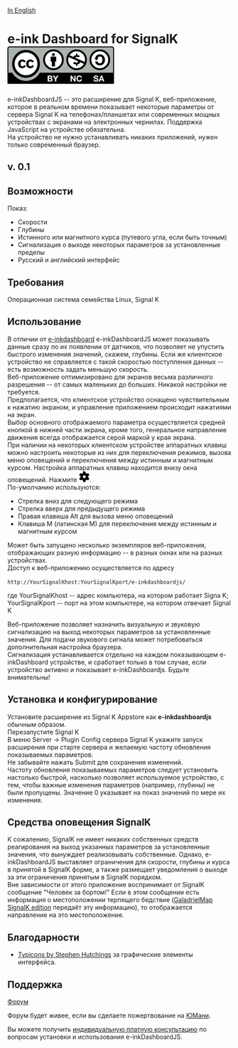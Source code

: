[In English](https://github.com/VladimirKalachikhin/e-inkDashboardJS/blob/master/README.md)  
# e-ink Dashboard for SignalK [![License: CC BY-NC-SA 4.0](screenshots/Cc-by-nc-sa_icon.svg)](https://creativecommons.org/licenses/by-nc-sa/4.0/deed.en)

e-inkDashboardJS -- это расширение для Signal K, веб-приложение, которое в реальном времени показывает некоторые параметры от сервера Signal K на телефонах/планшетах или современных мощных устройствах с экранами на электронных чернилах. Поддержка JavaScript на устройстве обязательна.  
На устройство не нужно устанавливать никаких приложений, нужен только современный браузер.

## v. 0.1

## Возможности
Показ:

* Скорости
* Глубины
* Истинного или магнитного курса (путевого угла, если быть точным)
* Сигнализация о выходе некоторых параметров за установленные пределы
* Русский и английский интерфейс

## Требования
Операционная система семейства Linux, Signal K

## Использование
В отличии от [e-inkdashboard](https://www.npmjs.com/package/e-inkdashboard) e-inkDashboardJS может показывать данные сразу по их появлении от датчиков, что позволяет не упустить быстрого изменения значений, скажем, глубины. Если же клиентское устройство не справляется с такой скоростью поступления данных -- есть возможность задать меньшую скорость.  
Веб-приложение оптимизировано для экранов весьма различного разрешения -- от самых маленьких до больших. Никакой настройки не требуется.  
Предполагается, что клиентское устройство оснащено чувствительным к нажатию экраном, и управление приложением происходит нажатиями на экран.  
Выбор основного отображаемого параметра осуществляется средней кнопкой в нижней части экрана, кроме того, генеральное направление движения всегда отображается серой маркой у края экрана.  
При наличии на некоторых клиентском устройстве аппаратных клавиш можно настроить некоторые из них для переключения режимов, вызова меню оповещений и переключения между истинным и магнитным курсом. Настройка аппаратных клавиш находится внизу окна оповещений. Нажмите <img src="public/img/settings.png" alt="Settings button" width="24px">.   
По-умолчанию используются:

* Стрелка вниз для следующего режима
* Стрелка вверх для предыдущего режима
* Правая клавиша Alt для вызова меню оповещений
* Клавиша M (латинская M) для переключения между истинным и магнитным курсом
 
Может быть запущено несколько экземпляров веб-приложения, отображающих разную информацию -- в разных окнах или на разных устройствах.  
Доступ к веб-приложению осуществляется по адресу

`http://YourSignalKhost:YourSignalKport/e-inkdashboardjs/`  

где YourSignalKhost -- адрес компьютера, на котором работает Signa K;  
YourSignalKport -- порт на этом компьютере, на котором отвечает Signal K

Веб-приложение позволяет назначить визуальную и звуковую сигнализацию на выход некоторых параметров за установленные значения. Для подачи звукового сигнала может потребоваться дополнительная настройка браузера.  
Сигнализация устанавливается отдельно на каждом показывающем e-inkDashboard устройстве, и сработает только в том случае, если устройство активно и показывает e-inkDashboardjs. Будьте внимательны!

## Установка и конфигурирование

Установите расширение из  Signal K Appstore как **e-inkdashboardjs** обычным образом.  
Перезапустите Signal K  
В меню Server -> Plugin Config сервера Signal K укажите запуск расширения при старте сервера и желаемую частоту обновления показываемых параметров.  
Не забывайте нажать Submit для сохранения изменений.  
Частоту обновления показываемых параметров следует установить настолько быстрой, насколько позволяет используемое устройство, с тем, чтобы важные изменения параметров (например, глубины) не были пропущены. Значение 0 указывает на показ значений по мере их изменения.

## Средства оповещения SignalK
К сожалению, SignalK не имеет никаких собственных средств реагирования на выход указанных параметров за установленные значения, что вынуждает реализовывать собственные. Однако, e-inkDashboardJS выставляет ограничения для скорости, глубины и курса в принятой в SignalK форме, а также размещает уведомления о выходе за эти ограничения принятым в SignalK порядком.  
Вне зависимости от этого приложение воспринимает от SignalK сообщение "Человек за бортом!" Если в этом сообщении есть информация о местоположении терпящего бедствие ([GaladrielMap SignalK edition](https://github.com/VladimirKalachikhin/GaladrielMapSK/blob/master/README.ru-RU.md) передаёт эту информацию), то отображается направление на это местоположение.

## Благодарности

* [Typicons by Stephen Hutchings](https://icon-icons.com/pack/Typicons/1144) за графические элементы интерфейса.

## Поддержка

[Форум](https://github.com/VladimirKalachikhin/Galadriel-map/discussions)

Форум будет живее, если вы сделаете пожертвование на [ЮМани](https://sobe.ru/na/galadrielmap).

Вы можете получить [индивидуальную платную консультацию](https://kwork.ru/training-consulting/20093293/konsultatsii-po-ustanovke-i-ispolzovaniyu-galadrielmap) по вопросам установки и использования e-inkDashboardJS.

